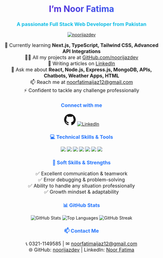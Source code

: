 <h1 align="center" style="background: linear-gradient(90deg,#6a11cb,#2575fc); -webkit-background-clip: text; color: transparent;">I’m Noor Fatima</h1>
<h3 align="center" style="color:#10BDE5;">A passionate Full Stack Web Developer from Pakistan</h3>

<p align="center"> 
  <a href="https://github.com/noorijazdev">
    <img src="https://github-profile-trophy.vercel.app/?username=noorijazdev&theme=radical&row=1&column=7" alt="noorijazdev" />
  </a> 
</p>

<p align="center" style="font-size:16px;">
🌱 Currently learning <strong>Next.js, TypeScript, Tailwind CSS, Advanced API Integrations</strong><br>
👨‍💻 All my projects are at <a href="https://github.com/noorijazdev" target="_blank">GitHub.com/noorijazdev</a><br>
📝 Writing articles on <a href="https://www.linkedin.com/in/noor-fatima" target="_blank">LinkedIn</a><br>
💬 Ask me about <strong>React, Node.js, Express.js, MongoDB, APIs, Chatbots, Weather Apps, HTML</strong><br>
📫 Reach me at <a href="mailto:noorfatimaijaz12@gmail.com">noorfatimaijaz12@gmail.com</a><br>
⚡ Confident to tackle any challenge professionally
</p>

<h3 align="center" style="color:#2575fc;">Connect with me</h3>
<p align="center">
  <a href="https://github.com/noorijazdev" target="_blank"><img src="https://raw.githubusercontent.com/devicons/devicon/master/icons/github/github-original.svg" alt="GitHub" width="40" height="40"/></a>
  <a href="https://www.linkedin.com/in/noor-fatima" target="_blank"><img src="https://raw.githubusercontent.com/rahuldkjain/github-profile-readme-generator/master/src/images/icons/Social/linked-in-alt.svg" alt="LinkedIn" width="40" height="40"/></a>
</p>

<h3 align="center" style="color:#2575fc;">💻 Technical Skills & Tools</h3>
<p align="center">
  <img src="https://img.shields.io/badge/HTML5-E34F26?style=for-the-badge&logo=html5&logoColor=white" />
  <img src="https://img.shields.io/badge/CSS3-1572B6?style=for-the-badge&logo=css3&logoColor=white" />
  <img src="https://img.shields.io/badge/JavaScript-F7DF1E?style=for-the-badge&logo=javascript&logoColor=black" />
  <img src="https://img.shields.io/badge/React-61DAFB?style=for-the-badge&logo=react&logoColor=black" />
  <img src="https://img.shields.io/badge/Node.js-339933?style=for-the-badge&logo=node.js&logoColor=white" />
  <img src="https://img.shields.io/badge/MongoDB-47A248?style=for-the-badge&logo=mongodb&logoColor=white" />
  <img src="https://img.shields.io/badge/TailwindCSS-38B2AC?style=for-the-badge&logo=tailwind-css&logoColor=white" />
</p>

<h3 align="center" style="color:#2575fc;">🧠 Soft Skills & Strengths</h3>
<p align="center" style="font-size:16px;">
✅ Excellent communication & teamwork <br>
✅ Error debugging & problem-solving <br>
✅ Ability to handle any situation professionally <br>
✅ Growth mindset & adaptability
</p>

<h3 align="center" style="color:#2575fc;">📊 GitHub Stats</h3>
<p align="center">
  <img src="https://github-readme-stats.vercel.app/api?username=noorijazdev&show_icons=true&theme=radical" alt="GitHub Stats" />
  <img src="https://github-readme-stats.vercel.app/api/top-langs/?username=noorijazdev&layout=compact&theme=radical" alt="Top Languages" />
  <img src="https://streak-stats.demolab.com?user=noorijazdev&theme=radical" alt="GitHub Streak" />
</p>

<h3 align="center" style="color:#2575fc;">📫 Contact Me</h3>
<p align="center" style="font-size:16px;">
📞 0321-1149585 | ✉ <a href="mailto:noorfatimaijaz12@gmail.com">noorfatimaijaz12@gmail.com</a><br>
🌐 GitHub: <a href="https://github.com/noorijazdev" target="_blank">noorijazdev</a> | LinkedIn: <a href="https://www.linkedin.com/in/noor-fatima" target="_blank">Noor Fatima</a>
</p>
